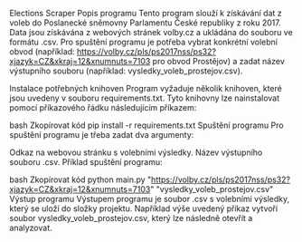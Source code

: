 Elections Scraper
Popis programu
Tento program slouží k získávání dat z voleb do Poslanecké sněmovny Parlamentu České republiky z roku 2017. Data jsou získávána z webových stránek volby.cz a ukládána do souboru ve formátu .csv. Pro spuštění programu je potřeba vybrat konkrétní volební obvod (například: https://volby.cz/pls/ps2017nss/ps32?xjazyk=CZ&xkraj=12&xnumnuts=7103 pro obvod Prostějov) a zadat název výstupního souboru (například: vysledky_voleb_prostejov.csv).

Instalace potřebných knihoven
Program vyžaduje několik knihoven, které jsou uvedeny v souboru requirements.txt. Tyto knihovny lze nainstalovat pomocí příkazového řádku následujícím příkazem:

bash
Zkopírovat kód
pip install -r requirements.txt
Spuštění programu
Pro spuštění programu je třeba zadat dva argumenty:

Odkaz na webovou stránku s volebními výsledky.
Název výstupního souboru .csv.
Příklad spuštění programu:

bash
Zkopírovat kód
python main.py "https://volby.cz/pls/ps2017nss/ps32?xjazyk=CZ&xkraj=12&xnumnuts=7103" "vysledky_voleb_prostejov.csv"
Výstup programu
Výstupem programu je soubor .csv s volebními výsledky, který se uloží do složky projektu. Například výše uvedený příkaz vytvoří soubor vysledky_voleb_prostejov.csv, který lze následně otevřít a analyzovat.

